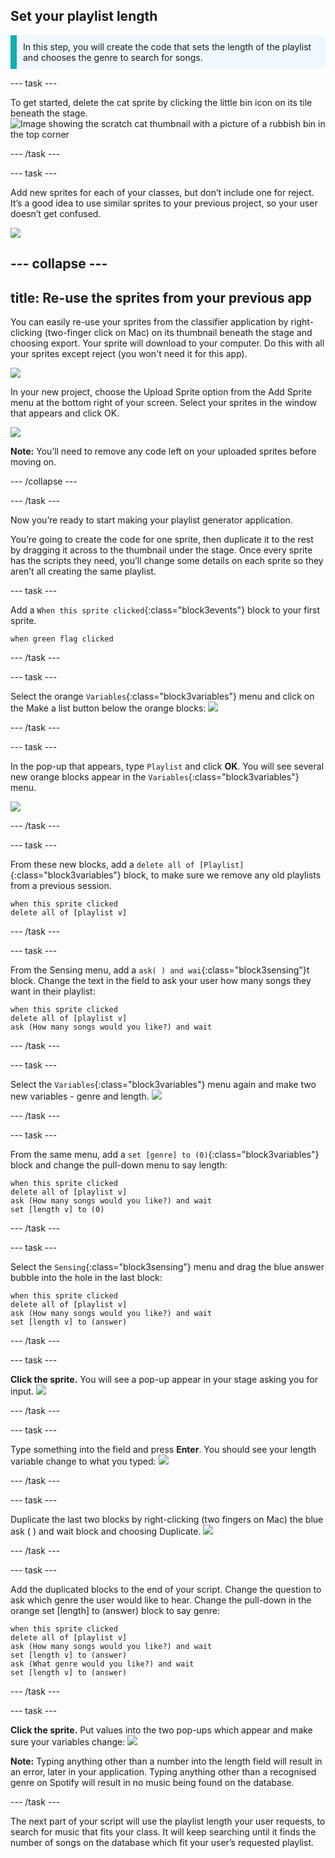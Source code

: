 ## Set your playlist length

<p style='border-left: solid; border-width:10px; border-color: #0faeb0; background-color: aliceblue; padding: 10px;'>
In this step, you will create the code that sets the length of the playlist and chooses the genre to search for songs.
</p>

--- task ---

To get started, delete the cat sprite by clicking the little bin icon on its tile beneath the stage.
![Image showing the scratch cat thumbnail with a picture of a rubbish bin in the top corner](images/delete_sprite.png)

--- /task ---

--- task ---

Add new sprites for each of your classes, but don’t include one for reject. 
It’s a good idea to use similar sprites to your previous project, so your user doesn’t get confused.

![](images/sprites.png)

--- collapse ---
---
title: Re-use the sprites from your previous app
---

You can easily re-use your sprites from the classifier application by right-clicking (two-finger click on Mac) on its thumbnail beneath the stage and choosing export. Your sprite will download to your computer. Do this with all your sprites except reject (you won't need it for this app).

![](images/export_sprite.png)

In your new project, choose the Upload Sprite option from the Add Sprite menu at the bottom right of your screen. Select your sprites in the window that appears and click OK.

![](images/upload_sprite.png)

**Note:** You’ll need to remove any code left on your uploaded sprites before moving on.

--- /collapse ---

--- /task ---

Now you’re ready to start making your playlist generator application. 

You’re going to create the code for one sprite, then duplicate it to the rest by dragging it across to the thumbnail under the stage. Once every sprite has the scripts they need, you’ll change some details on each sprite so they aren’t all creating the same playlist.

--- task ---

Add a `When this sprite clicked`{:class="block3events"} block to your first sprite.

```blocks3
when green flag clicked
```

--- /task ---

--- task ---

Select the orange `Variables`{:class="block3variables"} menu and click on the Make a list button below the orange blocks:
![](images/make_list.png)

--- /task ---

--- task ---

In the pop-up that appears, type `Playlist` and click **OK**.
You will see several new orange blocks appear in the `Variables`{:class="block3variables"} menu.

![](images/new_list.png)

--- /task ---

--- task ---

From these new blocks, add a `delete all of [Playlist]`{:class="block3variables"} block, to make sure we remove any old playlists from a previous session.

```blocks3
when this sprite clicked
delete all of [playlist v]
```

--- /task ---

--- task ---

From the Sensing menu, add a `ask( ) and wai`{:class="block3sensing"}t block. 
Change the text in the field to ask your user how many songs they want in their playlist:

```blocks3
when this sprite clicked
delete all of [playlist v]
ask (How many songs would you like?) and wait
```

--- /task ---

--- task ---

Select the `Variables`{:class="block3variables"} menu again and make two new variables - genre and length.
![](images/genre_length.png)

--- /task ---

--- task ---

From the same menu, add a `set [genre] to (0)`{:class="block3variables"} block and change the pull-down menu to say length:

```blocks3
when this sprite clicked
delete all of [playlist v]
ask (How many songs would you like?) and wait
set [length v] to (0)
```

--- /task ---

--- task ---

Select the `Sensing`{:class="block3sensing"} menu and drag the blue answer bubble into the hole in the last block:

```blocks3
when this sprite clicked
delete all of [playlist v]
ask (How many songs would you like?) and wait
set [length v] to (answer)
```

--- /task ---

--- task ---

**Click the sprite.** 
You will see a pop-up appear in your stage asking you for input.
![](images/input_length.png)

--- /task ---

--- task ---

Type something into the field and press **Enter**.
You should see your length variable change to what you typed:
![](images/length_readout.png)

--- /task ---

--- task ---

Duplicate the last two blocks by right-clicking (two fingers on Mac) the blue ask ( ) and wait block and choosing Duplicate.
![](images/dupe_length.png)

--- /task ---

--- task ---

Add the duplicated blocks to the end of your script.
Change the question to ask which genre the user would like to hear.
Change the pull-down in the orange set [length] to (answer) block to say genre:

```blocks3
when this sprite clicked
delete all of [playlist v]
ask (How many songs would you like?) and wait
set [length v] to (answer)
ask (What genre would you like?) and wait
set [length v] to (answer)
```

--- /task ---

--- task ---

**Click the sprite.**
Put values into the two pop-ups which appear and make sure your variables change: 
![](images/var_readout.png)

**Note:**
Typing anything other than a number into the length field will result in an error, later in your application.
Typing anything other than a recognised genre on Spotify will result in no music being found on the database.

--- /task ---

The next part of your script will use the playlist length your user requests, to search for music that fits your class. It will keep searching until it finds the number of songs on the database which fit your user’s requested playlist.